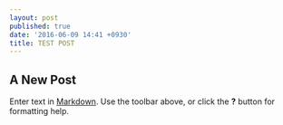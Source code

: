 ```yaml
---
layout: post
published: true
date: '2016-06-09 14:41 +0930'
title: TEST POST
---
```

## A New Post

Enter text in [Markdown](http://daringfireball.net/projects/markdown/). Use the toolbar above, or click the **?** button for formatting help.
